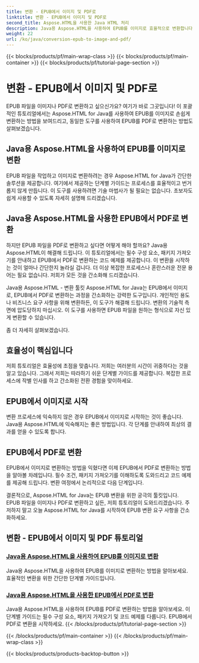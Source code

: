 ```yaml
---
title: 변환 - EPUB에서 이미지 및 PDF로
linktitle: 변환 - EPUB에서 이미지 및 PDF로
second_title: Aspose.HTML을 사용한 Java HTML 처리
description: Java용 Aspose.HTML을 사용하여 EPUB를 이미지로 효율적으로 변환합니다. 이 단계별 가이드는 프로세스를 간소화합니다. EPUB에서 PDF로 변환하는 방법도 알아보세요.
weight: 22
url: /ko/java/conversion-epub-to-image-and-pdf/
---
```


{{< blocks/products/pf/main-wrap-class >}}
{{< blocks/products/pf/main-container >}}
{{< blocks/products/pf/tutorial-page-section >}}

# 변환 - EPUB에서 이미지 및 PDF로

EPUB 파일을 이미지나 PDF로 변환하고 싶으신가요? 여기가 바로 그곳입니다! 이 포괄적인 튜토리얼에서는 Aspose.HTML for Java를 사용하여 EPUB를 이미지로 손쉽게 변환하는 방법을 보여드리고, 동일한 도구를 사용하여 EPUB를 PDF로 변환하는 방법도 살펴보겠습니다. 

## Java용 Aspose.HTML을 사용하여 EPUB를 이미지로 변환
EPUB 파일을 작업하고 이미지로 변환하려는 경우 Aspose.HTML for Java가 간단한 솔루션을 제공합니다. 여기에서 제공하는 단계별 가이드는 프로세스를 효율적이고 번거롭지 않게 만듭니다. 이 도구를 사용하려면 기술 마법사가 될 필요는 없습니다. 초보자도 쉽게 사용할 수 있도록 자세히 설명해 드리겠습니다.

## Java용 Aspose.HTML을 사용한 EPUB에서 PDF로 변환
하지만 EPUB 파일을 PDF로 변환하고 싶다면 어떻게 해야 할까요? Java용 Aspose.HTML이 해결해 드립니다. 이 튜토리얼에서는 필수 구성 요소, 패키지 가져오기를 안내하고 EPUB에서 PDF로 변환하는 코드 예제를 제공합니다. 이 변환을 시작하는 것이 얼마나 간단한지 놀라실 겁니다. 더 이상 복잡한 프로세스나 혼란스러운 전문 용어는 필요 없습니다. 저희가 모든 것을 간소화해 드리겠습니다.

Java용 Aspose.HTML - 변환 툴킷
Aspose.HTML for Java는 EPUB에서 이미지로, EPUB에서 PDF로 변환하는 과정을 간소화하는 강력한 도구입니다. 개인적인 용도나 비즈니스 요구 사항을 위해 변환하든, 이 도구가 해결해 드립니다. 변환의 기술적 측면에 압도당하지 마십시오. 이 도구를 사용하면 EPUB 파일을 원하는 형식으로 자신 있게 변환할 수 있습니다. 

좀 더 자세히 살펴보겠습니다.

## 효율성이 핵심입니다
저희 튜토리얼은 효율성에 초점을 맞춥니다. 저희는 여러분의 시간이 귀중하다는 것을 알고 있습니다. 그래서 저희는 따라하기 쉬운 단계별 가이드를 제공합니다. 복잡한 프로세스에 작별 인사를 하고 간소화된 전환 경험을 맞이하세요.

## EPUB에서 이미지로 시작
변환 프로세스에 익숙하지 않은 경우 EPUB에서 이미지로 시작하는 것이 좋습니다. Java용 Aspose.HTML에 익숙해지는 좋은 방법입니다. 각 단계를 안내하여 최상의 결과를 얻을 수 있도록 합니다.

## EPUB에서 PDF로 변환
EPUB에서 이미지로 변환하는 방법을 익혔다면 이제 EPUB에서 PDF로 변환하는 방법을 알아볼 차례입니다. 필수 조건, 패키지 가져오기를 이해하도록 도와드리고 코드 예제를 제공해 드립니다. 변환 여정에서 논리적으로 다음 단계입니다.

결론적으로, Aspose.HTML for Java는 EPUB 변환을 위한 궁극의 툴킷입니다. EPUB 파일을 이미지나 PDF로 변환하고 싶든, 저희 튜토리얼이 도와드리겠습니다. 주저하지 말고 오늘 Aspose.HTML for Java를 시작하여 EPUB 변환 요구 사항을 간소화하세요.
## 변환 - EPUB에서 이미지 및 PDF 튜토리얼
### [Java용 Aspose.HTML을 사용하여 EPUB를 이미지로 변환](./convert-epub-to-image/)
Java용 Aspose.HTML을 사용하여 EPUB를 이미지로 변환하는 방법을 알아보세요. 효율적인 변환을 위한 간단한 단계별 가이드입니다.
### [Java용 Aspose.HTML을 사용한 EPUB에서 PDF로 변환](./convert-epub-to-pdf/)
Java용 Aspose.HTML을 사용하여 EPUB를 PDF로 변환하는 방법을 알아보세요. 이 단계별 가이드는 필수 구성 요소, 패키지 가져오기 및 코드 예제를 다룹니다. EPUB에서 PDF로 변환을 시작하세요.
{{< /blocks/products/pf/tutorial-page-section >}}

{{< /blocks/products/pf/main-container >}}
{{< /blocks/products/pf/main-wrap-class >}}

{{< blocks/products/products-backtop-button >}}
